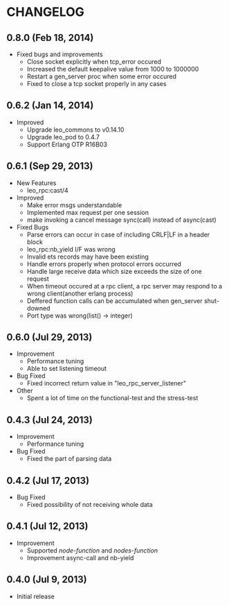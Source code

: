# CHANGELOG

## 0.8.0 (Feb 18, 2014)

* Fixed bugs and improvements
    * Close socket explicitly when tcp_error occured
    * Increased the default keepalive value from 1000 to 1000000
    * Restart a gen_server proc when some error occured
    * Fixed to close a tcp socket properly in any cases


## 0.6.2 (Jan 14, 2014)

* Improved
    * Upgrade leo_commons to v0.14.10
    * Upgrade leo_pod to 0.4.7
    * Support Erlang OTP R16B03


## 0.6.1 (Sep 29, 2013)

* New Features
    * leo_rpc:cast/4
* Improved
    * Make error msgs understandable
    * Implemented max request per one session
    * make invoking a cancel message sync(call) instead of async(cast)
* Fixed Bugs
    * Parse errors can occur in case of including CRLF|LF in a header block
    * leo_rpc:nb_yield I/F was wrong
    * Invalid ets records may have been existing
    * Handle errors properly when protocol errors occurred
    * Handle large receive data which size exceeds the size of one request
    * When timeout occured at a rpc client, a rpc server may respond to a wrong client(another erlang process)
    * Deffered function calls can be accumulated when gen_server shut-downed
    * Port type was wrong(list() -> integer)


## 0.6.0 (Jul 29, 2013)

* Improvement
    * Performance tuning
    * Able to set listening timeout
* Bug Fixed
    * Fixed incorrect return value in "leo_rpc_server_listener"
* Other
    * Spent a lot of time on the functional-test and the stress-test


## 0.4.3 (Jul 24, 2013)

* Improvement
    * Performance tuning
* Bug Fixed
    * Fixed the part of parsing data


## 0.4.2 (Jul 17, 2013)

* Bug Fixed
    * Fixed possibility of not receiving whole data


## 0.4.1 (Jul 12, 2013)

* Improvement
    * Supported *node-function* and *nodes-function*
    * Improvement async-call and nb-yield


## 0.4.0 (Jul 9, 2013)

* Initial release
